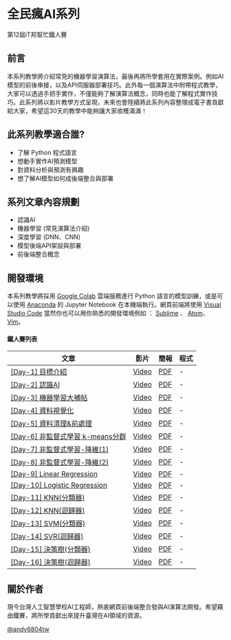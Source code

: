 

# 全民瘋AI系列
第12屆iT邦幫忙鐵人賽
## 前言
本系列教學將介紹常見的機器學習演算法，最後再將所學套用在實際案例。例如AI模型的前後串接，以及API伺服器部署技巧。此外每一個演算法中附帶程式教學，大家可以透過手把手實作，不僅能夠了解演算法概念，同時也能了解程式實作技巧。此系列將以影片教學方式呈現，未來也會陸續將此系列內容整理成電子書貢獻給大家，希望這30天的教學中能夠讓大家收穫滿滿！

## 此系列教學適合誰?
- 了解 Python 程式語言
- 想動手實作AI預測模型
- 對資料分析與預測有興趣
- 想了解AI模型如何成後端整合與部署

## 系列文章內容規劃
- 認識AI
- 機器學習 (常見演算法介紹)
- 深度學習 (DNN、CNN)
- 模型後端API架設與部署
- 前後端整合概念

## 開發環境
本系列教學將採用 [Google Colab](https://colab.research.google.com/notebooks/) 雲端服務進行 Python 語言的模型訓練，或是可以使用 [Anaconda](https://www.anaconda.com/products/individual) 的 Jupyter Notebook 在本機端執行。網頁前端將使用 [Visual Studio Code](https://code.visualstudio.com/) 當然你也可以用你熟悉的開發環境例如 ： [Sublime](https://www.sublimetext.com/) 、 [Atom](https://atom.io/)、[Vim](http://www.vim.org/)。


#### 鐵人賽列表

| 文章 | 影片 | 簡報 | 程式 |
| ------------- | ------------- | ------------- | ------------- |
| [[Day-1] 目標介紹]()  | [Video]()  | [PDF](./1.目標介紹/1.目標介紹.pdf)  | -  |
| [[Day-2] 認識AI]()  | [Video]()  | [PDF](./2.認識AI/2.認識AI.pdf)  | -  |
| [[Day-3] 機器學習大補帖]()  | [Video]()  | [PDF](./3.機器學習大補帖/3.機器學習大補帖.pdf)  | -  |
| [[Day-4] 資料視覺化]()  | [Video]()  | [PDF](./4.資料視覺化/4.資料視覺化.pdf)  | -  |
| [[Day-5] 資料清理&前處理]()  | [Video]()  | [PDF](./5.資料清理&前處理/5.資料清理&前處理.pdf)  | -  |
| [[Day-6] 非監督式學習 k-means分群]()  | [Video]()  | [PDF](./6.非監督式學習k-means分群/6.非監督式學習k-means分群.pdf)  | -  |
| [[Day-7] 非監督式學習-降維(1)]()  | [Video]()  | [PDF](./7.非監督式學習-降維(1)/7.非監督式學習-降維(1).pdf)  | -  |
| [[Day-8] 非監督式學習-降維(2)]()  | [Video]()  | [PDF](./8.非監督式學習-降維(2)/8.非監督式學習-降維(2).pdf)  | -  |
| [[Day-9] Linear Regression]()  | [Video]()  | [PDF](./9.Linear-Regression/9.Linear-Regression.pdf)  | -  |
| [[Day-10] Logistic Regression]()  | [Video]()  | [PDF](./10.Logistic-Regression/10.Logistic-Regression.pdf)  | -  |
| [[Day-11] KNN(分類器)]()  | [Video]()  | [PDF](./11.KNN(分類器)/11.KNN(分類器).pdf)  | -  |
| [[Day-12] KNN(迴歸器)]()  | [Video]()  | [PDF](./12.KNN(迴歸器)/12.KNN(迴歸器).pdf)  | -  |
| [[Day-13] SVM(分類器)]()  | [Video]()  | [PDF](./13.SVM(分類器)/13.SVM(分類器).pdf)  | -  |
| [[Day-14] SVR(迴歸器)]()  | [Video]()  | [PDF](./14.SVR(迴歸器)/14.SVR(迴歸器).pdf)  | -  |
| [[Day-15] 決策樹(分類器)]()  | [Video]()  | [PDF](./15.決策樹(分類器)/15.決策樹(分類器).pdf)  | -  |
| [[Day-16] 決策樹(迴歸器)]()  | [Video]()  | [PDF](./16.決策樹(迴歸器)/16.決策樹(迴歸器).pdf)  | -  |


## 關於作者
現今台灣人工智慧學校AI工程師，熱衷網頁前後端整合發與AI演算法開發。希望藉由鐵賽，將所學貢獻出來提升臺灣在AI領域的資源。

[@andy6804tw](https://github.com/andy6804tw)